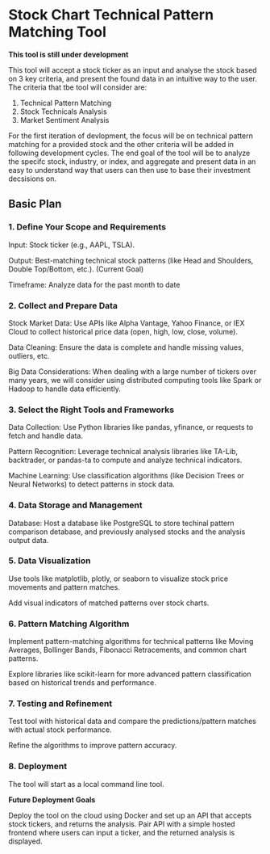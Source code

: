 # Stock Chart Technical Pattern Matching Tool
**This tool is still under development**

This tool will accept a stock ticker as an input and analyse the stock based on 3 key criteria, and present the found data in an intuitive way to the user. 
The criteria that tbe tool will consider are:
1. Technical Pattern Matching
2. Stock Technicals Analysis
3. Market Sentiment Analysis

For the first iteration of devlopment, the focus will be on technical pattern matching for a provided stock and the other criteria will be added in following development cycles. The end goal of the tool will be to analyze the specifc stock, industry, or index, and aggregate and present data in an easy to understand way that users can then use to base their investment decsisions on.

## Basic Plan
### 1. Define Your Scope and Requirements
Input: Stock ticker (e.g., AAPL, TSLA).

Output: Best-matching technical stock patterns (like Head and Shoulders, Double Top/Bottom, etc.). (Current Goal)

Timeframe: Analyze data for the past month to date
### 2. Collect and Prepare Data
Stock Market Data: Use APIs like Alpha Vantage, Yahoo Finance, or IEX Cloud to collect historical price data (open, high, low, close, volume).

Data Cleaning: Ensure the data is complete and handle missing values, outliers, etc.

Big Data Considerations: When dealing with a large number of tickers over many years, we will consider using distributed computing tools like Spark or Hadoop to handle data efficiently.
### 3. Select the Right Tools and Frameworks
Data Collection: Use Python libraries like pandas, yfinance, or requests to fetch and handle data.

Pattern Recognition: Leverage technical analysis libraries like TA-Lib, backtrader, or pandas-ta to compute and analyze technical indicators.

Machine Learning: Use classification algorithms (like Decision Trees or Neural Networks) to detect patterns in stock data.
### 4. Data Storage and Management
Database: Host a database like PostgreSQL to store techinal pattern comparison detabase, and previously analysed stocks and the analysis output data.
### 5. Data Visualization
Use tools like matplotlib, plotly, or seaborn to visualize stock price movements and pattern matches.

Add visual indicators of matched patterns over stock charts.
### 6. Pattern Matching Algorithm
Implement pattern-matching algorithms for technical patterns like Moving Averages, Bollinger Bands, Fibonacci Retracements, and common chart patterns.

Explore libraries like scikit-learn for more advanced pattern classification based on historical trends and performance.
### 7. Testing and Refinement
Test tool with historical data and compare the predictions/pattern matches with actual stock performance.

Refine the algorithms to improve pattern accuracy.
### 8. Deployment
The tool will start as a local command line tool.

**Future Deployment Goals**

Deploy the tool on the cloud using Docker and set up an API that accepts stock tickers, and returns the analysis. Pair API with a simple hosted frontend where users can input a ticker, and the returned analysis is displayed.
